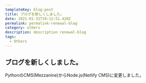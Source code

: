 ```yaml
---
templateKey: blog-post
title: ブログを新しくしました。
date: 2021-01-31T19:12:51.420Z
permalink: permalink-renewal-blog
category: others
description: description renewal-blog
tags:
  - Others
---
```

## ブログを新しくしました。

PythonのCMS(Mezzanine)からNode.js(Netlify CMS)に変更しました。